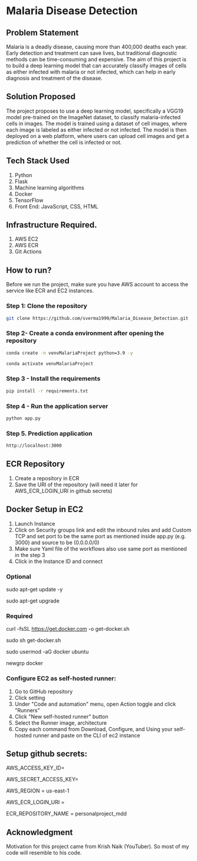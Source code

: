 # **Malaria Disease Detection**

## Problem Statement

Malaria is a deadly disease, causing more than 400,000 deaths each year. Early detection and treatment can save lives, but traditional diagnostic methods can be time-consuming and expensive. The aim of this project is to build a deep learning model that can accurately classify images of cells as either infected with malaria or not infected, which can help in early diagnosis and treatment of the disease.

## Solution Proposed

The project proposes to use a deep learning model, specifically a VGG19 model pre-trained on the ImageNet dataset, to classify malaria-infected cells in images. The model is trained using a dataset of cell images, where each image is labeled as either infected or not infected. The model is then deployed on a web platform, where users can upload cell images and get a prediction of whether the cell is infected or not.

## Tech Stack Used

1. Python
2. Flask
3. Machine learning algorithms
4. Docker
5. TensorFlow
6. Front End: JavaScript, CSS, HTML

## Infrastructure Required.

1. AWS EC2
2. AWS ECR
3. Git Actions

## How to run?

Before we run the project, make sure you have AWS account to access the service like ECR and EC2 instances.

### Step 1: Clone the repository

```bash
git clone https://github.com/sverma1999/Malaria_Disease_Detection.git
```

### Step 2- Create a conda environment after opening the repository

```bash
conda create -n venvMalariaProject python=3.9 -y
```

```bash
conda activate venvMalariaProject
```

### Step 3 - Install the requirements

```bash
pip install -r requirements.txt
```

### Step 4 - Run the application server

```bash
python app.py
```

### Step 5. Prediction application

```bash
http://localhost:3000
```

## ECR Repository

1. Create a repository in ECR
2. Save the URI of the repository (will need it later for AWS_ECR_LOGIN_URI in github secrets)

## Docker Setup in EC2

1. Launch Instance
2. Click on Security groups link and edit the inbound rules and add Custom TCP and set port to be the same port as mentioned inside app.py (e.g. 3000) and source to be (0.0.0.0/0)
3. Make sure Yaml file of the workflows also use same port as mentioned in the step 3
4. Click in the Instance ID and connect

### Optional

sudo apt-get update -y

sudo apt-get upgrade

### Required

curl -fsSL https://get.docker.com -o get-docker.sh

sudo sh get-docker.sh

sudo usermod -aG docker ubuntu

newgrp docker

### Configure EC2 as self-hosted runner:

1. Go to GitHub repository
2. Click setting
3. Under "Code and automation" menu, open Action toggle and click "Runners"
4. Click "New self-hosted runner" button
5. Select the Runner image, architecture
6. Copy each command from Download, Configure, and Using your self-hosted runner and paste on the CLI of ec2 instance

## Setup github secrets:

AWS_ACCESS_KEY_ID=

AWS_SECRET_ACCESS_KEY=

AWS_REGION = us-east-1

AWS_ECR_LOGIN_URI =

ECR_REPOSITORY_NAME = personalproject_mdd

## Acknowledgment

Motivation for this project came from Krish Naik (YouTuber).
So most of my code will resemble to his code.
